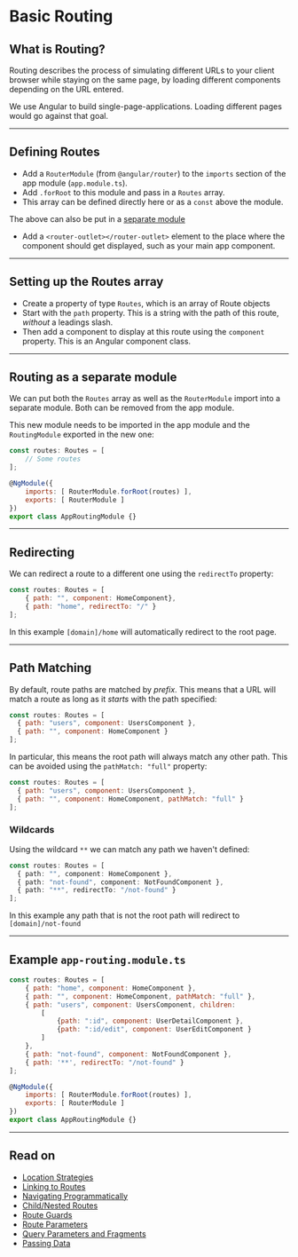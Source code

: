 # Basic Routing

## What is Routing?
Routing describes the process of simulating different URLs to your client browser while staying on the same page, by loading different components depending on the URL entered.

We use Angular to build single-page-applications. Loading different pages would go against that goal.

---
## Defining Routes
- Add a `RouterModule` (from `@angular/router`) to the `imports` section of the app module (`app.module.ts`).
- Add `.forRoot` to this module and pass in a `Routes` array.
- This array can be defined directly here or as a `const` above the module.

The above can also be put in a [separate module](#routing-as-a-separate-module)

- Add a `<router-outlet></router-outlet>` element to the place where the component should get displayed, such as your main app component.

---
## Setting up the Routes array
- Create a property of type `Routes`, which is an array of Route objects
- Start with the `path` property. This is a string with the path of this route, *without* a leadings slash.
- Then add a component to display at this route using the `component` property. This is an Angular component class.

---
## Routing as a separate module
We can put both the `Routes` array as well as the `RouterModule` import into a separate module. Both can be removed from the app module.

This new module needs to be imported in the app module and the `RoutingModule` exported in the new one:
```js
const routes: Routes = [
    // Some routes
];

@NgModule({
    imports: [ RouterModule.forRoot(routes) ],
    exports: [ RouterModule ]
})
export class AppRoutingModule {}
```

---
## Redirecting
We can redirect a route to a different one using the `redirectTo` property:
```js
const routes: Routes = [
    { path: "", component: HomeComponent},
    { path: "home", redirectTo: "/" }
];
```
In this example `[domain]/home` will automatically redirect to the root page.

---
## Path Matching
By default, route paths are matched by *prefix*. This means that a URL will match a route as long as it *starts* with the path specified:
```js
const routes: Routes = [
  { path: "users", component: UsersComponent },
  { path: "", component: HomeComponent }
];
```
In particular, this means the root path will always match any other path. This can be avoided using the `pathMatch: "full"` property:
```js
const routes: Routes = [
  { path: "users", component: UsersComponent },
  { path: "", component: HomeComponent, pathMatch: "full" }
];
```

### Wildcards
Using the wildcard `**` we can match any path we haven't defined:
```ts
const routes: Routes = [
  { path: "", component: HomeComponent },
  { path: "not-found", component: NotFoundComponent },
  { path: "**", redirectTo: "/not-found" }
];
```
In this example any path that is not the root path will redirect to `[domain]/not-found`

---
## Example `app-routing.module.ts`
```js
const routes: Routes = [
    { path: "home", component: HomeComponent },
    { path: "", component: HomeComponent, pathMatch: "full" },
    { path: "users", component: UsersComponent, children: 
        [
            {path: ":id", component: UserDetailComponent },
            {path: ":id/edit", component: UserEditComponent }
        ] 
    },
    { path: "not-found", component: NotFoundComponent },
    { path: '**', redirectTo: "/not-found" }
];

@NgModule({
    imports: [ RouterModule.forRoot(routes) ],
    exports: [ RouterModule ]
})
export class AppRoutingModule {}
```

---
## Read on
- [Location Strategies](location-strategy.md)
- [Linking to Routes](basic-linking.md)
- [Navigating Programmatically](navigating-programmatically.md)
- [Child/Nested Routes](child-routing.md)
- [Route Guards](guards.md)
- [Route Parameters](route-parameters.md)
- [Query Parameters and Fragments](query-parameters-fragments.md)
- [Passing Data](passing-data.md)